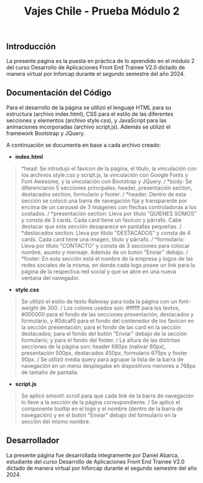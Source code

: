 <div align="center">
  <h1 align="center">
    Vajes Chile - Prueba Módulo 2
    <br />
    <br />
  </h1>
</div>

## Introducción

La presente página es la puesta en práctica de lo aprendido en el módulo 2 del curso Desarrollo de Aplicaciones Front End Trainee V2.0 dictado de manera virtual por Inforcap durante el segundo semestre del año 2024.

## Documentación del Código

Para el desarrollo de la página se utilizó el lenguaje HTML para su estructura (archivo index.html), CSS para el estilo de las diferentes secciones y elementos (archivo style.css), y JavaScript para las animaciones incorporadas (archivo script.js). Además se utilizó el framework Bootstrap y JQuery.

A continuación se documenta en base a cada archivo creado:

- **index.html**

> *head: Se introdujo el favicon de la página, el título, la vinculación con los archivos style.css y script.js, la vinculación con Google Fonts y Font Awesome, y la vinculación con Bootstrap y JQuery. / 
> *body: Se diferenciaron 5 secciones principales: header, presentación section, destacados section, formulario y footer. / 
> *header: Dentro de esta sección se colocó una barra de navegación fija y transparente por encima de un carousel de 3 imágenes con flechas controladoras a los costados. / 
> *presentación section: Lleva por título "QUIENES SOMOS" y consta de 3 cards. Cada card tiene un favicon y párrafo. Cabe destacar que esta sección desaparece en pantallas pequeñas. / 
> *destacados section:  Lleva por título "DESTACADOS" y consta de 4 cards. Cada card tiene una imagen, título y párrafo. / 
> *formulario: Lleva por título "CONTACTO" y consta de 3 secciones para colocar nombre, asunto y mensaje. Además de un botón "Enviar" debajo. / 
> *footer: En esta sección está el nombre de la empresa y logos de las redes sociales de la misma, en donde cada logo posee un link para la página de la respectiva red social y que se abre en una nueva ventana del navegador.

- **style.css**

> Se utilizó el estilo de texto Raleway para toda la página con un font-weight de 300. / 
> Los colores usados son: #ffffff para los textos, #000000 para el fondo de las secciones presentación, destacados y formulario, y #0dcaf0 para el fondo del contenedor de los favicon en la sección presentación; para el fondo de las card en la sección destacados; para el fondo del botón "Enviar" debajo de la sección formulario; y para el fondo del footer. / 
> La altura de las distintas secciones de la página son: header 680px (nabvar 60px), presentación 500px, destacados 450px, formulario 675px y footer 90px. / 
> Se utilizó media query para agrupar la lista de la barra de navegación en un menú desplegabe en dispositivos menores a 768px de tamaño de pantalla.

- **script.js**

> Se aplicó smooth scroll para que cada link de la barra de navegación lo lleve a la sección de la página correspondiente. / 
> Se aplicó el componente tooltip en el logo y el nombre (dentro de la barra de navegación) y en el botón "Enviar" debajo del formulario en la sección del mismo nombre.

## Desarrollador

La presente página fue desarrollada integramente por Daniel Abarca, estudiante del curso Desarrollo de Aplicaciones Front End Trainee V2.0 dictado de manera virtual por Inforcap durante el segundo semestre del año 2024.
